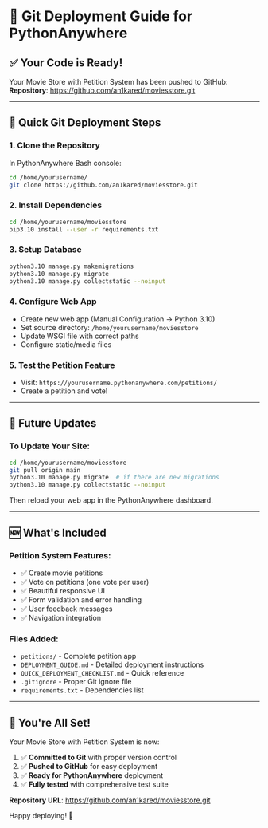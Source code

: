 # 🚀 Git Deployment Guide for PythonAnywhere

## ✅ Your Code is Ready!

Your Movie Store with Petition System has been pushed to GitHub:
**Repository**: https://github.com/an1kared/moviesstore.git

---

## 🎯 Quick Git Deployment Steps

### 1. Clone the Repository
In PythonAnywhere Bash console:
```bash
cd /home/yourusername/
git clone https://github.com/an1kared/moviesstore.git
```

### 2. Install Dependencies
```bash
cd /home/yourusername/moviesstore
pip3.10 install --user -r requirements.txt
```

### 3. Setup Database
```bash
python3.10 manage.py makemigrations
python3.10 manage.py migrate
python3.10 manage.py collectstatic --noinput
```

### 4. Configure Web App
- Create new web app (Manual Configuration → Python 3.10)
- Set source directory: `/home/yourusername/moviesstore`
- Update WSGI file with correct paths
- Configure static/media files

### 5. Test the Petition Feature
- Visit: `https://yourusername.pythonanywhere.com/petitions/`
- Create a petition and vote!

---

## 🔄 Future Updates

### To Update Your Site:
```bash
cd /home/yourusername/moviesstore
git pull origin main
python3.10 manage.py migrate  # if there are new migrations
python3.10 manage.py collectstatic --noinput
```

Then reload your web app in the PythonAnywhere dashboard.

---

## 🆕 What's Included

### Petition System Features:
- ✅ Create movie petitions
- ✅ Vote on petitions (one vote per user)
- ✅ Beautiful responsive UI
- ✅ Form validation and error handling
- ✅ User feedback messages
- ✅ Navigation integration

### Files Added:
- `petitions/` - Complete petition app
- `DEPLOYMENT_GUIDE.md` - Detailed deployment instructions
- `QUICK_DEPLOYMENT_CHECKLIST.md` - Quick reference
- `.gitignore` - Proper Git ignore file
- `requirements.txt` - Dependencies list

---

## 🎉 You're All Set!

Your Movie Store with Petition System is now:
1. ✅ **Committed to Git** with proper version control
2. ✅ **Pushed to GitHub** for easy deployment
3. ✅ **Ready for PythonAnywhere** deployment
4. ✅ **Fully tested** with comprehensive test suite

**Repository URL**: https://github.com/an1kared/moviesstore.git

Happy deploying! 🚀
